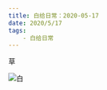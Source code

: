 ```yaml
---
title: 白给日常：2020-05-17
date: 2020/5/17
tags: 
​    - 白给日常
---
```


草

![白](WGDaily-2020-05-17/%E7%99%BD.png)
